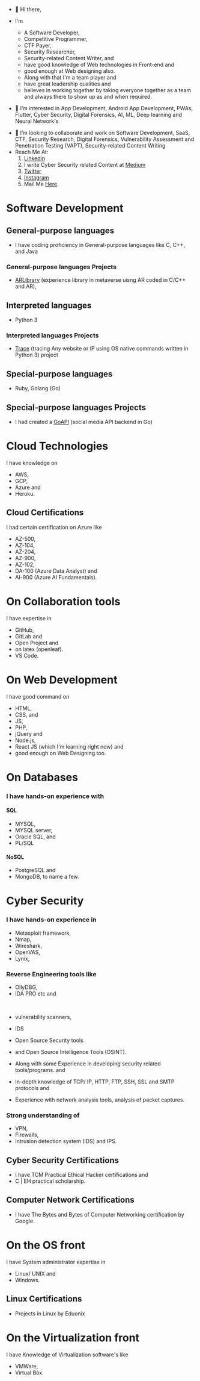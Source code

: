 <!-- Headline -->
- 👋 Hi there, 
- I'm 
     - A Software Developer, 
     - Competitive Programmer, 
     - CTF Payer, 
     - Security Researcher, 
     - Security-related Content Writer, and 
     - have good knowledge of Web technologies in Front-end and
     - good enough at Web designing also. 
     - Along with that I'm a team player and 
     - have great leadership qualities and 
     - believes in working together by taking everyone together as a team and always there to show up as and when required.

- 👀 I’m interested in App Development, Android App Development, PWAs, Flutter,  Cyber Security, Digital Forensics, AI, ML, Deep learning and Neural Network's
<!-- -🌱 I’m currently learning Vulnerability Assessment and Penetration Testing (VAPT) <!-- , AI, ML, Deep learning and Neural Network's -->
- 💞️ I’m looking to collaborate and work on Software Development, SaaS, CTF, Security Research, Digital Forensics, Vulnerability Assessment and Penetration Testing (VAPT), Security-related Content Writing <!-- , AI, ML, Deep learning and Neural Network's --> 
- Reach Me At: 
     1. [Linkedin](https://linkedin.com/in/AliasgarSabunwala)
     3. I write Cyber Security related Content at [Medium](https://aliasgarsabunwala.medium.com/)
     4. [Twitter](https://twitter.com/AliasgarSabun)
     5. [Instagram](https://instagram.com/aliasgarsabunwala)
     6. Mail Me [Here](aliasgarabidsabunwala@gmail.com).

# Software Development
## General-purpose languages
- I have coding proficiency in General-purpose languages like C, C++, and Java 

### General-purpose languages Projects 
- [ARLibrary](https://github.com/AliasgarSabunwala/ARLibrary) (experience library in metaverse uisng AR coded in C/C++ and AR), 

## Interpreted languages 
- Python 3

### Interpreted languages Projects
- [Trace](https://github.com/AliasgarSabunwala/Trace) (tracing Any website or IP using OS native commands written in Python 3) project 

## Special-purpose languages 
- Ruby, Golang (Go)

## Special-purpose languages Projects
- I had created a [GoAPI](https://github.com/AliasgarSabunwala/GoAPI) (social media API backend in Go)

# Cloud Technologies 
I have knowledge on 
- AWS, 
- GCP, 
- Azure and 
- Heroku. 

## Cloud Certifications
I had certain certification on Azure like 
- AZ-500, 
- AZ-104, 
- AZ-204, 
- AZ-900, 
- AZ-102, 
- DA-100 (Azure Data Analyst) and 
- AI-900 (Azure AI Fundamentals).

# On Collaboration tools 
I have expertise in 
- GitHub, 
- GitLab and 
- Open Project and 
- on latex (openleaf). 
- VS Code.

# On Web Development
I have good command on 
- HTML, 
- CSS, and 
- JS, 
- PHP, 
- jQuery and 
- Node.js, 
- React JS (which I'm learning right now) 
and
- good enough on Web Designing too.

# On Databases 
### I have hands-on experience with 
#### SQL
- MYSQL, 
- MYSQL server, 
- Oracle SQL, and 
- PL/SQL  

#### NoSQL 
- PostgreSQL and 
- MongoDB, to name a few. 

# Cyber Security
### I have hands-on experience in 
- Metasploit framework, 
- Nmap, 
- Wireshark, 
- OpenVAS, 
- Lynix, 

### Reverse Engineering tools like 
- OllyDBG, 
- IDA PRO etc and 

</br>

- vulnerability scanners, 
- IDS 
- Open Source Security tools
- and Open Source Intelligence Tools (OSINT). 

- Along with some Experience in developing security related tools/programs. and 
- In-depth knowledge of TCP/ IP, HTTP, FTP, SSH, SSL and SMTP protocols and 
- Experience with network analysis tools, analysis of packet captures.

### Strong understanding of 
- VPN, 
- Firewalls, 
- Intrusion detection system (IDS) and IPS. 

## Cyber Security Certifications
- I have TCM Practical Ethical Hacker certifications and 
- C | EH practical scholarship. 

## Computer Network Certifications
- I have The Bytes and Bytes of Computer Networking certification by Google. 

# On the OS front
I have System administrator expertise in 
- Linux/ UNIX and 
- Windows.

## Linux Certifications
- Projects in Linux by Eduonix

# On the Virtualization front 
I have Knowledge of  Virtualization software's like 
- VMWare, 
- Virtual Box.
